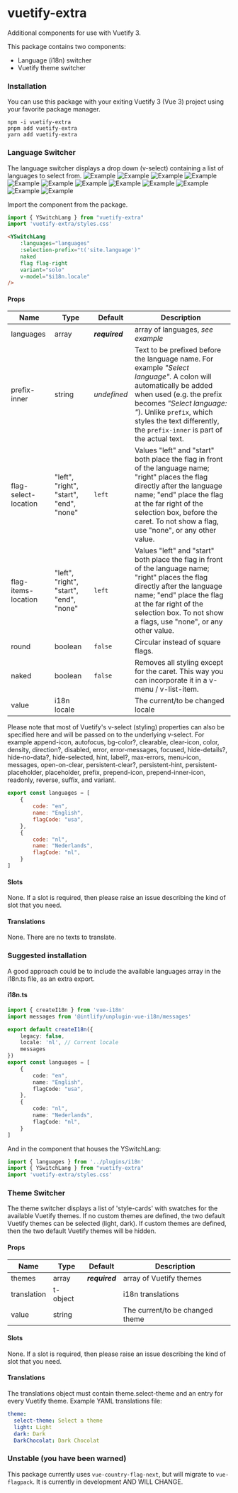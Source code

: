 # vuetify-extra
Additional components for use with Vuetify 3.

This package contains two components:

* Language (i18n) switcher
* Vuetify theme switcher

### Installation

You can use this package with your exiting Vuetify 3 (Vue 3) project using your favorite package manager.

```dos
npm -i vuetify-extra
pnpm add vuetify-extra
yarn add vuetify-extra
```

### Language Switcher

The language switcher displays a drop down (v-select) containing a list of languages to select from.
![Example](https://github.com/Sjoerd82/vuetify-extra/blob/main/doc/example-lang-1.png)
![Example](https://github.com/Sjoerd82/vuetify-extra/blob/main/doc/example-lang-2.png)
![Example](/Sjoerd82/vuetify-extra/blob/main/doc/example-lang-1.png?raw=true)
![Example](/Sjoerd82/vuetify-extra/blob/main/doc/example-lang-2.png?raw=true)
![Example](/vuetify-extra/blob/main/doc/example-lang-1.png?raw=true)
![Example](/vuetify-extra/blob/main/doc/example-lang-2.png?raw=true)
![Example](/blob/main/doc/example-lang-1.png?raw=true)
![Example](/blob/main/doc/example-lang-2.png?raw=true)
![Example](/main/doc/example-lang-1.png?raw=true)
![Example](/main/doc/example-lang-2.png?raw=true)
![Example](/doc/example-lang-1.png?raw=true)
![Example](/doc/example-lang-2.png?raw=true)

Import the component from the package.
```js
import { YSwitchLang } from "vuetify-extra"
import 'vuetify-extra/styles.css'
```

```html
<YSwitchLang
    :languages="languages"
    :selection-prefix="t('site.language')"
    naked
    flag flag-right
    variant="solo"
    v-model="$i18n.locale"
/>
```

#### Props
| Name                 | Type    | Default        | Description        |
|----------------------|---------|----------------|--------------------|
| languages            | array   | ***required*** | array of languages, *see example* |
| prefix-inner         | string  | *undefined*    | Text to be prefixed before the language name. For example *"Select language"*. A colon will automatically be added when used (e.g. the prefix becomes *"Select language: "*). Unlike `prefix`, which styles the text differently, the `prefix-inner` is part of the actual text.
| flag-select-location | "left", "right", "start", "end", "none" | `left` | Values "left" and "start" both place the flag in front of the language name; "right" places the flag directly after the language name; "end" place the flag at the far right of the selection box, before the caret. To not show a flag, use "none", or any other value.
| flag-items-location  | "left", "right", "start", "end", "none" | `left` | Values "left" and "start" both place the flag in front of the language name; "right" places the flag directly after the language name; "end" place the flag at the far right of the selection box. To not show a flags, use "none", or any other value.
| round                | boolean | `false`       | Circular instead of square flags.
| naked                | boolean | `false`       | Removes all styling except for the caret. This way you can incorporate it in a v-menu / v-list-item.
| value                | i18n locale | | The current/to be changed locale |

Please note that most of Vuetify's v-select (styling) properties can also be specified here and will be passed on to the underlying v-select. For example append-icon, autofocus, bg-color?, clearable, clear-icon, color, density, direction?, disabled, error, error-messages, focused, hide-details?, hide-no-data?, hide-selected, hint, label?, max-errors, menu-icon, messages, open-on-clear, persistent-clear?, persistent-hint, persistent-placeholder, placeholder, prefix, prepend-icon, prepend-inner-icon, readonly, reverse, suffix, and variant.

```js
export const languages = [
    {
        code: "en",
        name: "English",
        flagCode: "usa",
    },
    {
        code: "nl",
        name: "Nederlands",
        flagCode: "nl",
    }
]
```

#### Slots

None. If a slot is required, then please raise an issue describing the kind of slot that you need.

#### Translations

None. There are no texts to translate.

### Suggested installation

A good approach could be to include the available languages array in the i18n.ts file, as an extra export.

#### i18n.ts

```ts
import { createI18n } from 'vue-i18n'
import messages from '@intlify/unplugin-vue-i18n/messages'

export default createI18n({
    legacy: false,
    locale: 'nl', // Current locale
    messages
})
export const languages = [
    {
        code: "en",
        name: "English",
        flagCode: "usa",
    },
    {
        code: "nl",
        name: "Nederlands",
        flagCode: "nl",
    }
]
```

And in the component that houses the YSwitchLang:
```ts
import { languages } from '../plugins/i18n'
import { YSwitchLang } from "vuetify-extra"
import 'vuetify-extra/styles.css'
```

### Theme Switcher

The theme switcher displays a list of 'style-cards' with swatches for the available Vuetify themes. If no custom themes are defined, the two default Vuetify themes can be selected (light, dark). If custom themes are defined, then the two default Vuetify themes will be hidden.

#### Props
| Name                 | Type       | Default        | Description                     |
|----------------------|------------|----------------|---------------------------------|
| themes               | array      | ***required*** | array of Vuetify themes         |
| translation          | t-object   |                | i18n translations               |
| value                | string     |                | The current/to be changed theme |

#### Slots

None. If a slot is required, then please raise an issue describing the kind of slot that you need.

#### Translations

The translations object must contain theme.select-theme and an entry for every Vuetify theme.
Example YAML translations file:

```yaml
theme:
  select-theme: Select a theme
  light: Light
  dark: Dark
  DarkChocolat: Dark Chocolat
```

#### 

### Unstable (you have been warned)

This package currently uses `vue-country-flag-next`, but will migrate to `vue-flagpack`.
It is currently in development AND WILL CHANGE.